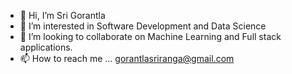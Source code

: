 - 👋 Hi, I’m Sri Gorantla
- 👀 I’m interested in Software Development and Data Science
- 💞️ I’m looking to collaborate on Machine Learning and Full stack applications.
- 📫 How to reach me ... gorantlasriranga@gmail.com

<!---
sriranga13/sriranga13 is a ✨ special ✨ repository because its `README.md` (this file) appears on your GitHub profile.
You can click the Preview link to take a look at your changes.
--->
